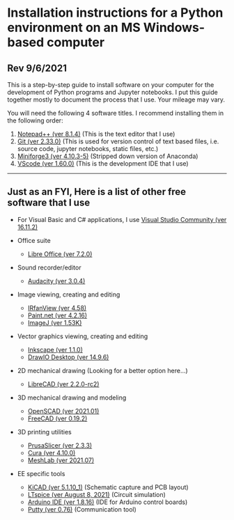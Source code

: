 # Installation instructions for a Python environment on an MS Windows-based computer
## Rev 9/6/2021

This is a step-by-step guide to install software on your computer for the development of Python programs and Jupyter notebooks.  I put this guide together mostly to document the process that I use.  Your mileage may vary.

You will need the following 4 software titles. I recommend installing them in the following order:

1) [Notepad++ (ver 8.1.4)](NotepadPlusPlus.md) (This is the text editor that I use)
2) [Git (ver 2.33.0)](Git.md)  (This is used for version control of text based files, i.e. source code, jupyter notebooks, static files, etc.)
3) [Miniforge3 (ver 4.10.3-5)](Miniforge.md)  (Stripped down version of Anaconda)
4) [VScode (ver 1.60.0)](VScode.md)  (This is the development IDE that I use)
---
## Just as an FYI, Here is a list of other free software that I use
* For Visual Basic and C# applications, I use [Visual Studio Community (ver 16.11.2)](https://visualstudio.microsoft.com/vs/community)

* Office suite
    * [Libre Office (ver 7.2.0)](https://www.libreoffice.org)
* Sound recorder/editor
    * [Audacity (ver 3.0.4)](https://www.audacityteam.org)
* Image viewing, creating and editing
    * [IRfanView (ver 4.58)](https://www.irfanview.com)
    * [Paint.net (ver 4.2.16)](https://www.getpaint.net)
    * [ImageJ (ver 1.53K)](https://imagej.nih.gov/ij/)
* Vector graphics viewing, creating and editing
    * [Inkscape (ver 1.1.0)](https://inkscape.org)
    * [DrawIO Desktop (ver 14.9.6)](https://www.draw.io)
* 2D mechanical drawing (Looking for a better option here...)
    * [LibreCAD (ver 2.2.0-rc2)](https://librecad.org)
* 3D mechanical drawing and modeling
    * [OpenSCAD (ver 2021.01)](https://www.openscad.org)
    * [FreeCAD (ver 0.19.2)](https://www.freecadweb.org)
* 3D printing utilities
    * [PrusaSlicer (ver 2.3.3)](https://www.prusa3d.com/prusaslicer)
    * [Cura (ver 4.10.0)](https://ultimaker.com/software/ultimaker-cura)
    * [MeshLab (ver 2021.07)](https://www.meshlab.net)
* EE specific tools
    * [KiCAD (ver 5.1.10_1)](https://kicad-pcb.org) (Schematic capture and PCB layout)
    * [LTspice (ver August 8, 2021)](https://www.analog.com/en/design-center/design-tools-and-calculators/ltspice-simulator.html) (Circuit simulation)
    * [Arduino IDE (ver 1.8.16)](https://www.arduino.cc) (IDE for Arduino control boards)
    * [Putty (ver 0.76)](https://www.putty.org) (Communication tool)
